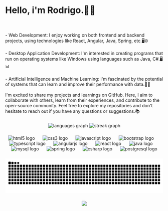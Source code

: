 
###
<br clear="both">

<h1 align="left">Hello, i'm Rodrigo.👋👋</h1>

###

<br clear="both">

<p align="left">- Web Development: I enjoy working on both frontend and backend projects, using technologies like React, Angular, Java, Spring, etc.🖥️🌐<br><br> 
 - Desktop Application Development: I'm interested in creating programs that run on operating systems like Windows using languages such as Java, C#.🖥️📊<br><br>
 - Artificial Intelligence and Machine Learning: I'm fascinated by the potential of systems that can learn and improve their performance with data.🧠🤖<br><br>
I'm excited to share my projects and learnings on GitHub. Here, I aim to collaborate with others, learn from their experiences, and contribute to the open-source community. Feel free to explore my repositories and don't hesitate to reach out if you have any questions or suggestions.📚</p>

###

<div align="center">
  <img src="https://github-readme-stats.vercel.app/api/top-langs?username=rodgpinto&locale=en&hide_title=false&layout=compact&card_width=320&langs_count=10&theme=dark&hide_border=false" height="200" alt="languages graph"  />
  <img src="https://streak-stats.demolab.com?user=rodgpinto&locale=en&mode=daily&theme=dark&hide_border=false&border_radius=5&date_format=n/j%5B/Y%5D" height="150" alt="streak graph"  />
</div>

###

<div align="center">
  <img src="https://cdn.jsdelivr.net/gh/devicons/devicon/icons/html5/html5-original.svg" height="45" alt="html5 logo"  />
  <img width="17" />
  <img src="https://cdn.jsdelivr.net/gh/devicons/devicon/icons/css3/css3-original.svg" height="45" alt="css3 logo"  />
  <img width="17" />
  <img src="https://cdn.jsdelivr.net/gh/devicons/devicon/icons/javascript/javascript-original.svg" height="45" alt="javascript logo"  />
  <img width="17" />
  <img src="https://cdn.jsdelivr.net/gh/devicons/devicon/icons/bootstrap/bootstrap-original.svg" height="45" alt="bootstrap logo"  />
  <img width="17" />
  <img src="https://cdn.jsdelivr.net/gh/devicons/devicon/icons/typescript/typescript-original.svg" height="45" alt="typescript logo"  />
  <img width="17" />
  <img src="https://cdn.jsdelivr.net/gh/devicons/devicon/icons/angularjs/angularjs-plain.svg" height="45" alt="angularjs logo"  />
  <img width="17" />
  <img src="https://cdn.jsdelivr.net/gh/devicons/devicon/icons/react/react-original.svg" height="45" alt="react logo"  />
  <img width="17" />
  <img src="https://cdn.jsdelivr.net/gh/devicons/devicon/icons/java/java-original.svg" height="45" alt="java logo"  />
  <img width="17" />
  <img src="https://cdn.jsdelivr.net/gh/devicons/devicon/icons/mysql/mysql-original.svg" height="45" alt="mysql logo"  />
  <img width="17" />
  <img src="https://cdn.jsdelivr.net/gh/devicons/devicon/icons/spring/spring-original.svg" height="45" alt="spring logo"  />
  <img width="17" />
  <img src="https://cdn.jsdelivr.net/gh/devicons/devicon/icons/csharp/csharp-original.svg" height="45" alt="csharp logo"  />
  <img width="17" />
  <img src="https://cdn.jsdelivr.net/gh/devicons/devicon/icons/postgresql/postgresql-original.svg" height="45" alt="postgresql logo"  />
</div>

###

<img src="https://raw.githubusercontent.com/rodgpinto/rodgpinto/output/snake.svg" alt="Snake animation" />

###

<div align="center">
  <img src="https://profile-counter.glitch.me/rodgpinto/count.svg?"  />
</div>

###
